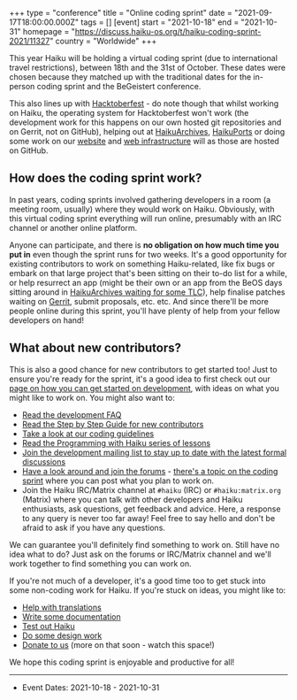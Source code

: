+++
type = "conference"
title = "Online coding sprint"
date = "2021-09-17T18:00:00.000Z"
tags = []
[event]
start = "2021-10-18"
end = "2021-10-31"
homepage = "https://discuss.haiku-os.org/t/haiku-coding-sprint-2021/11327"
country = "Worldwide"
+++

This year Haiku will be holding a virtual coding sprint (due to international travel restrictions), between 18th and the 31st of October. These dates were chosen because they matched up with the traditional dates for the in-person coding sprint and the BeGeistert conference.  

This also lines up with [Hacktoberfest](https://hacktoberfest.digitalocean.com/) - do note though that whilst working on Haiku, the operating system for Hacktoberfest won't work (the development work for this happens on our own hosted git repositories and on Gerrit, not on GitHub), helping out at [HaikuArchives](https://github.com/HaikuArchives), [HaikuPorts](https://github.com/haikuports/haikuports) or doing some work on our [website](https://github.com/haiku/website) and [web infrastructure](https://github.com/haiku/infrastructure) will as those are hosted on GitHub. 

## How does the coding sprint work?
In past years, coding sprints involved gathering developers in a room (a meeting room, usually) where they would work on Haiku. Obviously, with this virtual coding sprint everything will run online, presumably with an IRC channel or another online platform.  

Anyone can participate, and there is **no obligation on how much time you put in** even though the sprint runs for two weeks. It's a good opportunity for existing contributors to work on something Haiku-related, like fix bugs or embark on that large project that's been sitting on their to-do list for a while, or help resurrect an app (might be their own or an app from the BeOS days sitting around in [HaikuArchives waiting for some TLC](https://github.com/HaikuArchives)), help finalise patches waiting on [Gerrit](https://review.haiku-os.org), submit proposals, etc. etc. And since there'll be more people online during this sprint, you'll have plenty of help from your fellow developers on hand!

## What about new contributors?
This is also a good chance for new contributors to get started too! Just to ensure you're ready for the sprint, it's a good idea to first check out our [page on how you can get started on development](https://www.haiku-os.org/community/getting-involved/developing), with ideas on what you might like to work on. You might also want to:
* [Read the development FAQ](https://www.haiku-os.org/development/faq)
* [Read the Step by Step Guide for new contributors](https://www.haiku-os.org/development/getting-started)
* [Take a look at our coding guidelines](https://www.haiku-os.org/development/coding-guidelines)
* [Read the Programming with Haiku series of lessons](https://www.haiku-os.org/development/programming_with_haiku)
* [Join the development mailing list to stay up to date with the latest formal discussions ](https://www.freelists.org/list/haiku-development)
* [Have a look around and join the forums](https://discuss.haiku-os.org) - [there's a topic on the coding sprint](https://discuss.haiku-os.org/t/haiku-coding-sprint-2021/11327) where you can post what you plan to work on.
* Join the Haiku IRC/Matrix channel at `#haiku` (IRC) or `#haiku:matrix.org` (Matrix) where you can talk with other developers and Haiku enthusiasts, ask questions, get feedback and advice. Here, a response to any query is never too far away! Feel free to say hello and don't be afraid to ask if you have any questions.  

We can guarantee you'll definitely find something to work on. Still have no idea what to do? Just ask on the forums or IRC/Matrix channel and we'll work together to find something you can work on.

If you're not much of a developer, it's a good time too to get stuck into some non-coding work for Haiku. If you're stuck on ideas, you might like to:
* [Help with translations](https://www.haiku-os.org/community/getting-involved/translating)
* [Write some documentation](https://www.haiku-os.org/community/getting-involved/documenting/)
* [Test out Haiku](https://www.haiku-os.org/community/getting-involved/testing/)
* [Do some design work](https://www.haiku-os.org/community/getting-involved/designing/)
* [Donate to us](https://www.haiku-inc.org/donate/) (more on that soon - watch this space!)

We hope this coding sprint is enjoyable and productive for all!

---

* Event Dates: 2021-10-18 - 2021-10-31

